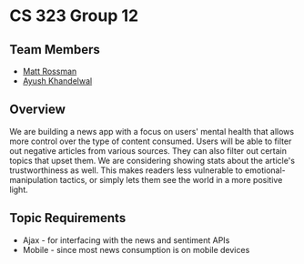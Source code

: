 # CS 323 Group 12

## Team Members

- [Matt Rossman](team/matt-rossman.md)
- [Ayush Khandelwal](team/AyushKhandelwal.md)

## Overview

We are building a news app with a focus on users' mental health that allows more control over the type of content consumed.
Users will be able to filter out negative articles from various sources. They can also filter out certain topics that upset them. We are considering showing stats about the article's trustworthiness as well.
This makes readers less vulnerable to emotional-manipulation tactics, or simply lets them see the world in a more positive light.

## Topic Requirements

- Ajax - for interfacing with the news and sentiment APIs
- Mobile - since most news consumption is on mobile devices
